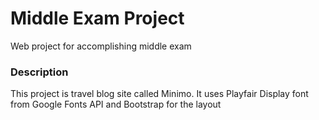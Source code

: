 # Middle Exam Project
Web project for accomplishing middle exam

### Description
This project is travel blog site called Minimo. It uses Playfair Display font from Google Fonts API and Bootstrap for the layout

